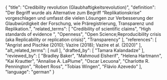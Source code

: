 {
    "title": "Credibility revolution (Glaubhaftigkeitsrevolution)",
    "definition": "Der Begriff wurde als Alternative zum Begriff “Replikationskrise” vorgeschlagen und umfasst die vielen Lösungen zur Verbesserung der Glaubwürdigkeit der Forschung, wie Präregistrierung, Transparenz und Replikation.",
    "related_terms": [
        "Credibility of scientific claims",
        "High standards of evidence ",
        "Openness",
        "Open Science;Reproducibility crisis (aka Replicability or replication crisis)",
        "Transparency"
    ],
    "references": [
        "Angrist and Pischke (2010); Vazire (2018); Vazire et al. (2020)"
    ],
    "alt_related_terms": [
        null
    ],
    "drafted_by": [
        "Tamara Kalandadze"
    ],
    "reviewed_by": [
        "Bradley Baker",
        "Mahmoud Elsherif",
        "Helena Hartmann",
        "Kai Krautter",
        "Annalise A. LaPlume",
        "Oscar Lecuona",
        "Charlotte R. Pennington",
        "Robert Ross",
        "Tobias Wingen",
        "Flávio Azevedo"
    ],
    "language": "german"
}